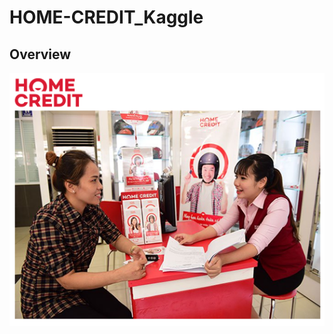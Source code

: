 # HOME-CREDIT_Kaggle

## Overview

![alt text](https://github.com/elsyifa/HOME-CREDIT_Kaggle/blob/master/Images/HomeCredit.png)

